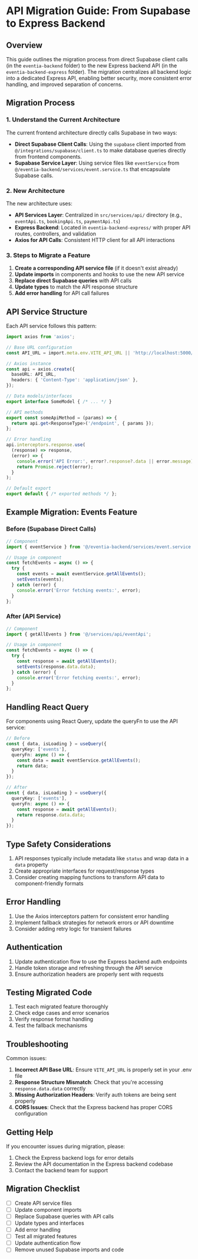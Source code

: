 # API Migration Guide: From Supabase to Express Backend

## Overview

This guide outlines the migration process from direct Supabase client calls (in the `eventia-backend` folder) to the new Express backend API (in the `eventia-backend-express` folder). The migration centralizes all backend logic into a dedicated Express API, enabling better security, more consistent error handling, and improved separation of concerns.

## Migration Process

### 1. Understand the Current Architecture

The current frontend architecture directly calls Supabase in two ways:

- **Direct Supabase Client Calls**: Using the `supabase` client imported from `@/integrations/supabase/client.ts` to make database queries directly from frontend components.
- **Supabase Service Layer**: Using service files like `eventService` from `@/eventia-backend/services/event.service.ts` that encapsulate Supabase calls.

### 2. New Architecture

The new architecture uses:

- **API Services Layer**: Centralized in `src/services/api/` directory (e.g., `eventApi.ts`, `bookingApi.ts`, `paymentApi.ts`)
- **Express Backend**: Located in `eventia-backend-express/` with proper API routes, controllers, and validation
- **Axios for API Calls**: Consistent HTTP client for all API interactions

### 3. Steps to Migrate a Feature

1. **Create a corresponding API service file** (if it doesn't exist already)
2. **Update imports** in components and hooks to use the new API service
3. **Replace direct Supabase queries** with API calls
4. **Update types** to match the API response structure
5. **Add error handling** for API call failures

## API Service Structure

Each API service follows this pattern:

```typescript
import axios from 'axios';

// Base URL configuration
const API_URL = import.meta.env.VITE_API_URL || 'http://localhost:5000/api';

// Axios instance
const api = axios.create({
  baseURL: API_URL,
  headers: { 'Content-Type': 'application/json' },
});

// Data models/interfaces
export interface SomeModel { /* ... */ }

// API methods
export const someApiMethod = (params) => {
  return api.get<ResponseType>('/endpoint', { params });
};

// Error handling
api.interceptors.response.use(
  (response) => response,
  (error) => {
    console.error('API Error:', error?.response?.data || error.message);
    return Promise.reject(error);
  }
);

// Default export
export default { /* exported methods */ };
```

## Example Migration: Events Feature

### Before (Supabase Direct Calls)

```typescript
// Component
import { eventService } from '@/eventia-backend/services/event.service';

// Usage in component
const fetchEvents = async () => {
  try {
    const events = await eventService.getAllEvents();
    setEvents(events);
  } catch (error) {
    console.error('Error fetching events:', error);
  }
};
```

### After (API Service)

```typescript
// Component
import { getAllEvents } from '@/services/api/eventApi';

// Usage in component
const fetchEvents = async () => {
  try {
    const response = await getAllEvents();
    setEvents(response.data.data);
  } catch (error) {
    console.error('Error fetching events:', error);
  }
};
```

## Handling React Query

For components using React Query, update the queryFn to use the API service:

```typescript
// Before
const { data, isLoading } = useQuery({
  queryKey: ['events'],
  queryFn: async () => {
    const data = await eventService.getAllEvents();
    return data;
  }
});

// After
const { data, isLoading } = useQuery({
  queryKey: ['events'],
  queryFn: async () => {
    const response = await getAllEvents();
    return response.data.data;
  }
});
```

## Type Safety Considerations

1. API responses typically include metadata like `status` and wrap data in a `data` property
2. Create appropriate interfaces for request/response types
3. Consider creating mapping functions to transform API data to component-friendly formats

## Error Handling

1. Use the Axios interceptors pattern for consistent error handling
2. Implement fallback strategies for network errors or API downtime
3. Consider adding retry logic for transient failures

## Authentication

1. Update authentication flow to use the Express backend auth endpoints
2. Handle token storage and refreshing through the API service
3. Ensure authorization headers are properly sent with requests

## Testing Migrated Code

1. Test each migrated feature thoroughly
2. Check edge cases and error scenarios
3. Verify response format handling
4. Test the fallback mechanisms

## Troubleshooting

Common issues:

1. **Incorrect API Base URL**: Ensure `VITE_API_URL` is properly set in your .env file
2. **Response Structure Mismatch**: Check that you're accessing `response.data.data` correctly
3. **Missing Authorization Headers**: Verify auth tokens are being sent properly
4. **CORS Issues**: Check that the Express backend has proper CORS configuration

## Getting Help

If you encounter issues during migration, please:

1. Check the Express backend logs for error details
2. Review the API documentation in the Express backend codebase
3. Contact the backend team for support

## Migration Checklist

- [ ] Create API service files
- [ ] Update component imports
- [ ] Replace Supabase queries with API calls
- [ ] Update types and interfaces
- [ ] Add error handling
- [ ] Test all migrated features
- [ ] Update authentication flow
- [ ] Remove unused Supabase imports and code 